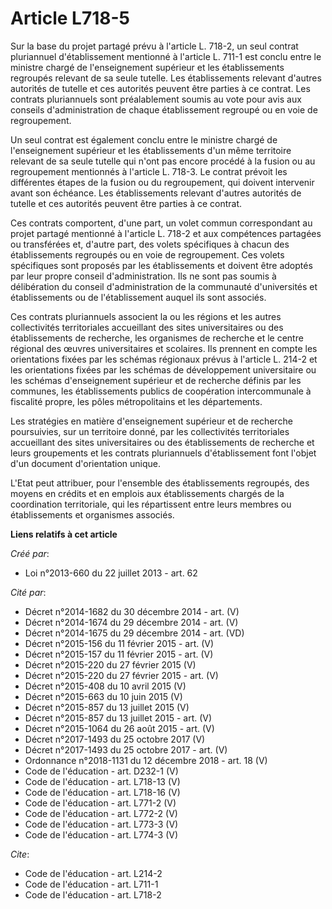 # Article L718-5

Sur la base du projet partagé prévu à l'article L. 718-2, un seul contrat pluriannuel d'établissement mentionné à l'article
L. 711-1 est conclu entre le ministre chargé de l'enseignement supérieur et les établissements regroupés relevant de sa seule
tutelle. Les établissements relevant d'autres autorités de tutelle et ces autorités peuvent être parties à ce contrat. Les
contrats pluriannuels sont préalablement soumis au vote pour avis aux conseils d'administration de chaque établissement
regroupé ou en voie de regroupement. 

Un seul contrat est également conclu entre le ministre chargé de l'enseignement supérieur et les établissements d'un même
territoire relevant de sa seule tutelle qui n'ont pas encore procédé à la fusion ou au regroupement mentionnés à l'article L.
718-3. Le contrat prévoit les différentes étapes de la fusion ou du regroupement, qui doivent intervenir avant son échéance.
Les établissements relevant d'autres autorités de tutelle et ces autorités peuvent être parties à ce contrat. 

Ces contrats comportent, d'une part, un volet commun correspondant au projet partagé mentionné à l'article L. 718-2 et aux
compétences partagées ou transférées et, d'autre part, des volets spécifiques à chacun des établissements regroupés ou en
voie de regroupement. Ces volets spécifiques sont proposés par les établissements et doivent être adoptés par leur propre
conseil d'administration. Ils ne sont pas soumis à délibération du conseil d'administration de la communauté d'universités et
établissements ou de l'établissement auquel ils sont associés. 

Ces contrats pluriannuels associent la ou les régions et les autres collectivités territoriales accueillant des sites
universitaires ou des établissements de recherche, les organismes de recherche et le centre régional des œuvres
universitaires et scolaires. Ils prennent en compte les orientations fixées par les schémas régionaux prévus à l'article L.
214-2 et les orientations fixées par les schémas de développement universitaire ou les schémas d'enseignement supérieur et de
recherche définis par les communes, les établissements publics de coopération intercommunale à fiscalité propre, les pôles
métropolitains et les départements. 

Les stratégies en matière d'enseignement supérieur et de recherche poursuivies, sur un territoire donné, par les
collectivités territoriales accueillant des sites universitaires ou des établissements de recherche et leurs groupements et
les contrats pluriannuels d'établissement font l'objet d'un document d'orientation unique. 

L'Etat peut attribuer, pour l'ensemble des établissements regroupés, des moyens en crédits et en emplois aux établissements
chargés de la coordination territoriale, qui les répartissent entre leurs membres ou établissements et organismes associés.

**Liens relatifs à cet article**

_Créé par_:

  - Loi n°2013-660 du 22 juillet 2013 - art. 62

_Cité par_:

  - Décret n°2014-1682 du 30 décembre 2014 - art. (V)
  - Décret n°2014-1674 du 29 décembre 2014 - art. (V)
  - Décret n°2014-1675 du 29 décembre 2014 - art. (VD)
  - Décret n°2015-156 du 11 février 2015 - art. (V)
  - Décret n°2015-157 du 11 février 2015 - art. (V)
  - Décret n°2015-220 du 27 février 2015 (V)
  - Décret n°2015-220 du 27 février 2015 - art. (V)
  - Décret n°2015-408 du 10 avril 2015 (V)
  - Décret n°2015-663 du 10 juin 2015 (V)
  - Décret n°2015-857 du 13 juillet 2015 (V)
  - Décret n°2015-857 du 13 juillet 2015 - art. (V)
  - Décret n°2015-1064 du 26 août 2015 - art. (V)
  - Décret n°2017-1493 du 25 octobre 2017 (V)
  - Décret n°2017-1493 du 25 octobre 2017 - art. (V)
  - Ordonnance n°2018-1131 du 12 décembre 2018 - art. 18 (V)
  - Code de l'éducation - art. D232-1 (V)
  - Code de l'éducation - art. L718-13 (V)
  - Code de l'éducation - art. L718-16 (V)
  - Code de l'éducation - art. L771-2 (V)
  - Code de l'éducation - art. L772-2 (V)
  - Code de l'éducation - art. L773-3 (V)
  - Code de l'éducation - art. L774-3 (V)

_Cite_:

  - Code de l'éducation - art. L214-2
  - Code de l'éducation - art. L711-1
  - Code de l'éducation - art. L718-2
